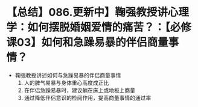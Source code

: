 # 【总结】086.更新中】鞠强教授讲心理学：如何摆脱婚姻爱情的痛苦？：【必修课03】如何和急躁易暴的伴侣商量事情？

-   鞠强教授讲述如何与急躁易暴的伴侣商量事情
    1.  人的脾气易暴与身体重心高度成正比
    2.  在伴侣急躁易暴时，建议躺在床上或地板上商量
    3.  通过降低伴侣意识的检阅作用，提高商量事情的通过率